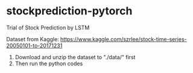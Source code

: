 # stockprediction-pytorch
Trial of Stock Prediction by LSTM

Dataset from Kaggle: https://www.kaggle.com/szrlee/stock-time-series-20050101-to-20171231
1. Download and unzip the dataset to "./data/" first
2. Then run the python codes
